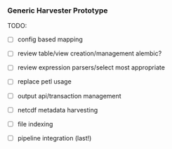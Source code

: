 ### Generic Harvester Prototype

TODO:
 - [ ] config based mapping 
 - [ ] review table/view creation/management alembic?
 - [ ] review expression parsers/select most appropriate
 - [ ] replace petl usage
 - [ ] output api/transaction management
 - [ ] netcdf metadata harvesting
 - [ ] file indexing
 - [ ] pipeline integration (last!)


